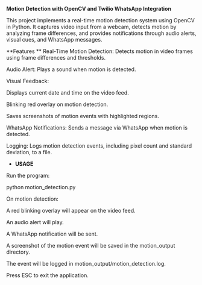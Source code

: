 **Motion Detection with OpenCV and Twilio WhatsApp Integration**

This project implements a real-time motion detection system using OpenCV in Python. It captures video input from a webcam, detects motion by analyzing frame differences, and provides notifications through audio alerts, visual cues, and WhatsApp messages.

**Features
**
Real-Time Motion Detection: Detects motion in video frames using frame differences and thresholds.

Audio Alert: Plays a sound when motion is detected.

Visual Feedback:

Displays current date and time on the video feed.

Blinking red overlay on motion detection.

Saves screenshots of motion events with highlighted regions.

WhatsApp Notifications: Sends a message via WhatsApp when motion is detected.

Logging: Logs motion detection events, including pixel count and standard deviation, to a file.


- **USAGE**
  
Run the program:

python motion_detection.py

On motion detection:

A red blinking overlay will appear on the video feed.

An audio alert will play.

A WhatsApp notification will be sent.

A screenshot of the motion event will be saved in the motion_output directory.

The event will be logged in motion_output/motion_detection.log.

Press ESC to exit the application.

